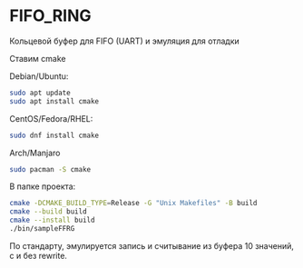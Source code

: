 # FIFO_RING
Кольцевой буфер для FIFO (UART) и эмуляция для отладки

Ставим cmake

Debian/Ubuntu:
```bash
sudo apt update
sudo apt install cmake
```

CentOS/Fedora/RHEL:
```bash
sudo dnf install cmake
```

Arch/Manjaro
```bash
sudo pacman -S cmake
```

В папке проекта:
```bash
cmake -DCMAKE_BUILD_TYPE=Release -G "Unix Makefiles" -B build
cmake --build build
cmake --install build
./bin/sampleFFRG
```
По стандарту, эмулируется запись и считывание из буфера 10 значений, с и без rewrite.